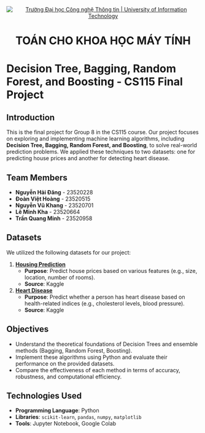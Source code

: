 <p align="center">
  <a href="https://www.uit.edu.vn/" title="Trường Đại học Công nghệ Thông tin" style="border: none;">
    <img src="https://i.imgur.com/WmMnSRt.png" alt="Trường Đại học Công nghệ Thông tin | University of Information Technology">
  </a>
</p>

<h1 align="center"><b>TOÁN CHO KHOA HỌC MÁY TÍNH</b></h>

# Decision Tree, Bagging, Random Forest, and Boosting - CS115 Final Project

## Introduction
This is the final project for Group 8 in the CS115 course. Our project focuses on exploring and implementing machine learning algorithms, including **Decision Tree, Bagging, Random Forest, and Boosting**, to solve real-world prediction problems. We applied these techniques to two datasets: one for predicting house prices and another for detecting heart disease.

## Team Members
- **Nguyễn Hải Đăng** - 23520228  
- **Đoàn Việt Hoàng** - 23520515  
- **Nguyễn Vũ Khang** - 23520701  
- **Lê Minh Kha** - 23520664  
- **Trần Quang Minh** - 23520958  

## Datasets
We utilized the following datasets for our project:
1. **[Housing Prediction](https://drive.google.com/file/d/1C9RYDB8l_0GZF4PYRoOmaIKSDZxaDAle/view?usp=share_link)**  
   - **Purpose**: Predict house prices based on various features (e.g., size, location, number of rooms).  
   - **Source**: Kaggle
2. **[Heart Disease](https://drive.google.com/file/d/1Rdb6PWmwhLKwdCX-joWKZvCqy3QBy0Nz/view?usp=share_link)**  
   - **Purpose**: Predict whether a person has heart disease based on health-related indices (e.g., cholesterol levels, blood pressure).  
   - **Source**: Kaggle

## Objectives
- Understand the theoretical foundations of Decision Trees and ensemble methods (Bagging, Random Forest, Boosting).
- Implement these algorithms using Python and evaluate their performance on the provided datasets.
- Compare the effectiveness of each method in terms of accuracy, robustness, and computational efficiency.

## Technologies Used
- **Programming Language**: Python  
- **Libraries**: `scikit-learn`, `pandas`, `numpy`, `matplotlib`  
- **Tools**: Jupyter Notebook, Google Colab 


